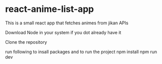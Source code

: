 # react-anime-list-app
This is a small react app that fetches animes from jikan APIs

Download Node in your system if you dot already have it

Clone the repository 

run following to insall packages and to run the project 
npm install
npm run dev

